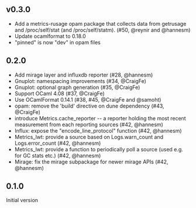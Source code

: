 ## v0.3.0

- Add a metrics-rusage opam package that collects data from getrusage and
  /proc/self/stat (and /proc/self/statm). (#50, @reynir and @hannesm)
- Update ocamlformat to 0.18.0
- "pinned" is now "dev" in opam files

## 0.2.0

- Add mirage layer and influxdb reporter (#28, @hannesm)
- Gnuplot: namespacing improvements (#34, @CraigFe)
- Gnuplot: optional graph generation (#35, @CraigFe)
- Support OCaml 4.08 (#37, @CraigFe)
- Use OCamlFormat 0.14.1 (#38, #45, @CraigFe and @samoht)
- opam: remove the 'build' directive on dune dependency (#43, @CraigFe)
- introduce Metrics.cache_reporter -- a reporter holding the most recent
  measurement from each reporting sources (#42, @hannesm)
- Influx: expose the "encode_line_protocol" function (#42, @hannesm)
- Metrics_lwt: provide a source based on Logs.warn_count and
  Logs.error_count (#42, @hannesm)
- Metrics_lwt: provide a function to periodically poll a source
  (used e.g. for GC stats etc.) (#42, @hannesm)
- Mirage: fix the mirage subpackage for newer mirage APIs (#42, @hannesm)

## 0.1.0

Initial version
